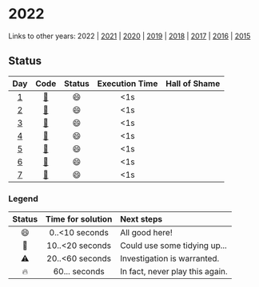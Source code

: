 # 2022

Links to other years: 
2022 | 
[2021](https://github.com/Wave39/AdventOfCode/blob/master/AdventOfCode/Puzzles/2021/README.md) |
[2020](https://github.com/Wave39/AdventOfCode/blob/master/AdventOfCode/Puzzles/2020/README.md) |
[2019](https://github.com/Wave39/AdventOfCode/blob/master/AdventOfCode/Puzzles/2019/README.md) |
[2018](https://github.com/Wave39/AdventOfCode/blob/master/AdventOfCode/Puzzles/2018/README.md) |
[2017](https://github.com/Wave39/AdventOfCode/blob/master/AdventOfCode/Puzzles/2017/README.md) |
[2016](https://github.com/Wave39/AdventOfCode/blob/master/AdventOfCode/Puzzles/2016/README.md) |
[2015](https://github.com/Wave39/AdventOfCode/blob/master/AdventOfCode/Puzzles/2015/README.md)

## Status

| Day | Code | Status | Execution Time | Hall of Shame |
| :---: | :---: | :---: | :---: | :--- |
| [1](https://adventofcode.com/2022/day/1) | [:book:](https://github.com/Wave39/AdventOfCode/blob/master/AdventOfCode/Puzzles/2022/Puzzle_2022_01.swift) | :smile: | <1s |
| [2](https://adventofcode.com/2022/day/2) | [:book:](https://github.com/Wave39/AdventOfCode/blob/master/AdventOfCode/Puzzles/2022/Puzzle_2022_02.swift) | :smile: | <1s |
| [3](https://adventofcode.com/2022/day/3) | [:book:](https://github.com/Wave39/AdventOfCode/blob/master/AdventOfCode/Puzzles/2022/Puzzle_2022_03.swift) | :smile: | <1s |
| [4](https://adventofcode.com/2022/day/4) | [:book:](https://github.com/Wave39/AdventOfCode/blob/master/AdventOfCode/Puzzles/2022/Puzzle_2022_04.swift) | :smile: | <1s |
| [5](https://adventofcode.com/2022/day/5) | [:book:](https://github.com/Wave39/AdventOfCode/blob/master/AdventOfCode/Puzzles/2022/Puzzle_2022_05.swift) | :smile: | <1s |
| [6](https://adventofcode.com/2022/day/6) | [:book:](https://github.com/Wave39/AdventOfCode/blob/master/AdventOfCode/Puzzles/2022/Puzzle_2022_06.swift) | :smile: | <1s |
| [7](https://adventofcode.com/2022/day/7) | [:book:](https://github.com/Wave39/AdventOfCode/blob/master/AdventOfCode/Puzzles/2022/Puzzle_2022_07.swift) | :smile: | <1s |

### Legend

| Status | Time for solution | Next steps |
| :---: | :---: | :--- |
| :smile: | 0..<10 seconds | All good here! |
| :eyes: | 10..<20 seconds | Could use some tidying up... |
| :warning: | 20..<60 seconds | Investigation is warranted. |
| :fire: | 60... seconds | In fact, never play this again. |
